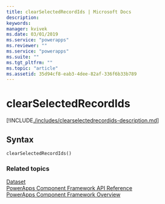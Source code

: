 ```yaml
---
title: clearSelectedRecordIds | Microsoft Docs
description: 
keywords:
manager: kvivek
ms.date: 03/01/2019
ms.service: "powerapps"
ms.reviewer: ""
ms.service: "powerapps"
ms.suite: ""
ms.tgt_pltfrm: ""
ms.topic: "article"
ms.assetid: 35d94cf8-eab3-4dee-82af-336f6b33b789
---
```


# clearSelectedRecordIds

[!INCLUDE[./includes/clearselectedrecordids-description.md](./includes/clearselectedrecordids-description.md)]

## Syntax

`clearSelectedRecordIds()`


### Related topics

[Dataset](../dataset.md)<br/>
[PowerApps Component Framework API Reference](../reference/index.md)<br/>
[PowerApps Component Framework Overview](../overview.md)